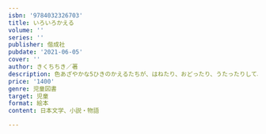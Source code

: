 ```yaml
---
isbn: '9784032326703'
title: いろいろかえる
volume: ''
series: ''
publisher: 偕成社
pubdate: '2021-06-05'
cover: ''
author: きくちちき／著
description: 色あざやかな5ひきのかえるたちが、はねたり、おどったり、うたったりして、楽しい1日をすごします。特色7色印刷の美しい絵本。
price: '1400'
genre: 児童図書
target: 児童
format: 絵本
content: 日本文学、小説・物語

---
```

